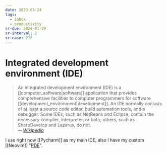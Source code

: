 ```yaml
---
date: 2023-05-24
tags:
  - inbox
  - productivity
sr-due: 2024-01-29
sr-interval: 2
sr-ease: 218
---
```


# Integrated development environment (IDE)

> An integrated development environment (IDE) is a
> [[computer_software|software]] application that provides comprehensive
> facilities to computer programmers for software
> [[development_environment|development]]. An IDE normally consists of at least
> a source code editor, build automation tools, and a debugger. Some IDEs, such
> as NetBeans and Eclipse, contain the necessary compiler, interpreter, or both;
> others, such as SharpDevelop and Lazarus, do not.\
> — <cite>[Wikipedia](https://en.wikipedia.org/wiki/Integrated_development_environment)</cite>

I use right now [[Pycharm]] as my main IDE, also I have my
custom [[Neovim]] "[PDE](https://www.youtube.com/watch?v=QMVIJhC9Veg)".
